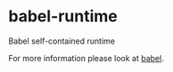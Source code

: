 # babel-runtime

Babel self-contained runtime

For more information please look at [babel](https://github.com/babel/babel).
